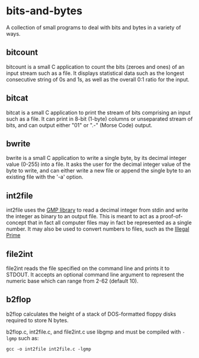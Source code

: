 # bits-and-bytes

A collection of small programs to deal with bits and bytes in a variety of ways.

## bitcount

bitcount is a small C application to count the bits (zeroes and ones) of an input stream such as a file. It displays statistical data such as the longest consecutive string of 0s and 1s, as well as the overall 0:1 ratio for the input.

## bitcat

bitcat is a small C application to print the stream of bits comprising an input such as a file. It can print in 8-bit (1-byte) columns or unseparated stream of bits, and can output either "01" or ".-" (Morse Code) output.

## bwrite

bwrite is a small C application to write a single byte, by its decimal integer value (0-255) into a file. It asks the user for the decimal integer value of the byte to write, and can either write a new file or append the single byte to an existing file with the '-a' option.

## int2file

int2file uses the [GMP library](http://www.gmplib.org/) to read a decimal integer from stdin and write the integer as binary to an output file. This is meant to act as a proof-of-concept that in fact all computer files may in fact be represented as a single number. It may also be used to convert numbers to files, such as the [Illegal Prime](https://en.wikipedia.org/wiki/Illegal_prime)

## file2int

file2int reads the file specified on the command line and prints it to STDOUT. It accepts an optional command line argument to represent the numeric base which can range from 2-62 (default 10).

## b2flop

b2flop calculates the height of a stack of DOS-formatted floppy disks required to store N bytes.

b2flop.c, int2file.c, and file2int.c use libgmp and must be compiled with `-lgmp` such as:

    gcc -o int2file int2file.c -lgmp

